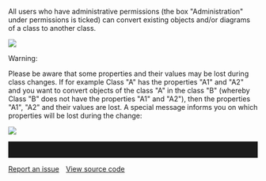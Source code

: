 All users who have administrative permissions (the box "Administration"
under permissions is ticked) can convert existing objects and/or
diagrams of a class to another class.

![](//images.ctfassets.net/utx1h0gfm1om/1cv9QjMwTUOGSyAQOCiMYu/71318bd18dd41726992176076cb3ca55/329093.png)

<div class="warning">
Warning:

Please be aware that some properties and their values may be lost during
class changes. If for example Class "A" has the properties "A1" and "A2"
and you want to convert objects of the class "A" in the class "B"
(whereby Class "B" does not have the properties "A1" and "A2"), then the
properties "A1", "A2" and their values are lost. A special message
informs you on which properties will be lost during the change:

![](//images.ctfassets.net/utx1h0gfm1om/5xE4grEL3aKqIaWoawUgwW/16c1af0a4ad4904d981149cde5ff8c21/329095.png)

</div>
<hr style="padding-top:2rem" />
<a href="https://github.com/process4/docs/issues" target="_blank" class="bgw btn btn-primary btn-lg shadow-sm">Report an issue</a>
<a href="https://github.com/process4/docs" target="_blank" class="bgw btn btn-primary btn-lg shadow-sm" style="margin-left:10px;">View source code</a>